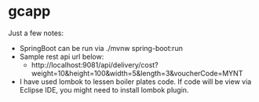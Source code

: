 # gcapp

Just a few notes:
- SpringBoot can be run via ./mvnw spring-boot:run
- Sample rest api url below:
  + http://localhost:9081/api/delivery/cost?weight=10&height=100&width=5&length=3&voucherCode=MYNT
- I have used lombok to lessen boiler plates code. If code will be view via Eclipse IDE, you might need to install lombok plugin.
